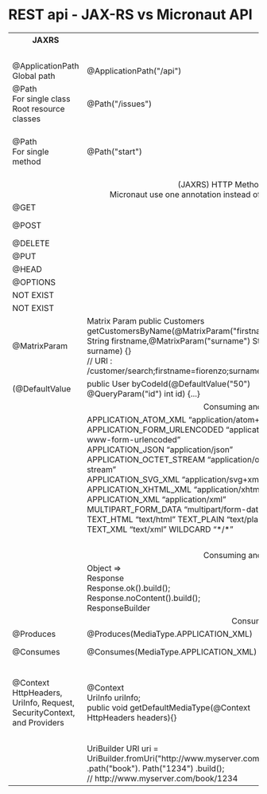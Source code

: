 # REST api - JAX-RS vs Micronaut API

<table width="100%">
  <tr>
    <th>JAXRS</th>
    <th></th>
    <th></th>
    <th>MICRONAUT</th>
  </tr>
  <tr><td colspan="4"><div align="center">URI DEFINITION</div></td></tr>
  <tr>
    <td>
      @ApplicationPath <br/>
      Global path
    </td>
    <td>
      @ApplicationPath("/api")
    </td>
    <td>
      NOT EXIST
    </td>
    <td>
      NOT EXIST
    </td>
  </tr>
  
  <tr>
    <td>
      @Path<br/>
      For single class<br/>
      Root resource classes<br/>
    </td>
    <td>
      @Path("/issues")
    </td>
    <td>
     @Controller("/issues")<br/>
      [URI Path Variables]
    </td>
    <td>
      @Controller
    </td>
  </tr>
  <tr>
    <td>
      @Path<br/>
      For single method
    </td>
    <td>
      @Path("start")
    </td>
    <td>
    </td>
    <td>
     NOT EXIST  - you should use  Routing Annotations es. @Get(“/path”)
    </td>
  </tr>
  <tr>
    <td colspan="4">
        <div align="center">
          (JAXRS) HTTP Method Matching – (MICRONAUT) Routing Annotations <br/>
 Micronaut use one annotation instead of two annotations: @Path + @(GET|POST|DELETE|HEAD|OPTIONS)
      </div>
    </td>
  </tr>
  <tr>
    <td>
     @GET
    </td>
    <td>
    </td>
    <td>
    @Get("/path")
    </td>
    <td>
     @Get  
    </td>
  </tr>
  <tr>
    <td>
    @POST
    </td>
    <td>
    </td>
    <td>
    @Post(“/path”) <br/>
    @Post(value = "/p", consumes=MediaType.TEXT_PLAIN)
    </td>
    <td>
     @Post 
    </td>
  </tr>
    <tr>
    <td>
   @DELETE
    </td>
    <td>
    </td>
    <td>
   @Delete(“/path”)
    </td>
    <td>
    @Delete
    </td>
  </tr>
  <tr>
    <td>
   @PUT
    </td>
    <td>
    </td>
    <td>
 @Put(“/path”)
    </td>
    <td>
   @Put
    </td>
  </tr>
   <tr>
    <td>
   @HEAD
    </td>
    <td>
    </td>
    <td>
    </td>
    <td>
@Head 
    </td>
  </tr>
   <tr>
    <td>
   @OPTIONS
    </td>
    <td>
    </td>
    <td>
    </td>
    <td>
@Options
    </td>
  </tr>
   <tr>
    <td>
   NOT EXIST
    </td>
    <td>
    </td>
    <td>
    </td>
    <td>
@Trace 
    </td>
  </tr>
  <tr>
    <td>
   NOT EXIST
    </td>
    <td>
    </td>
    <td>
    </td>
    <td>
@Patch 
    </td>
  </tr>
    <tr>
    <td>
   @MatrixParam
    </td>
    <td>
      Matrix Param
public Customers getCustomersByName(@MatrixParam("firstname") String firstname,@MatrixParam("surname") String surname) {}<br/>
      // URI : /customer/search;firstname=fiorenzo;surname=pizza
    </td>
    <td>
    </td>
    <td>
?? 
    </td>
  </tr>
   <tr>
    <td>
   (@DefaultValue
    </td>
    <td>
     public User byCodeId(@DefaultValue("50") @QueryParam("id") int id) {...}
    </td>
    <td>
    </td>
    <td>
?? 
    </td>
  </tr>
   <tr>
    <td colspan="4">
        <div align="center">
         Consuming and Producing Content Types (MEDIA TYPE)
      </div>
    </td>
  </tr>
   <tr>
    <td>
    </td>
    <td>
      APPLICATION_ATOM_XML “application/atom+xml” <br/>
      APPLICATION_FORM_URLENCODED “application/x-www-form-urlencoded” <br/>
      APPLICATION_JSON “application/json” <br/>
      APPLICATION_OCTET_STREAM “application/octet-stream” <br/>
      APPLICATION_SVG_XML “application/svg+xml” <br/>
      APPLICATION_XHTML_XML “application/xhtml+xml” <br/>
      APPLICATION_XML “application/xml” <br/>
      MULTIPART_FORM_DATA “multipart/form-data” <br/>
      TEXT_HTML “text/html” TEXT_PLAIN “text/plain” <br/>
      TEXT_XML “text/xml” WILDCARD “*/*”
    </td>
    <td>
      MediaType class => MULTIPART_FORM_DATA
    </td>
    <td>
    </td>
  </tr>
   <tr>
    <td colspan="4">
        <div align="center">
          Returned Types
      </div>
    </td>
  </tr>
   <tr>
    <td colspan="4">
        <div align="center">
         Consuming and Producing Content Types (MEDIA TYPE)
      </div>
    </td>
  </tr>
   <tr>
    <td>
    </td>
    <td>
    Object  => <br/>
Response<br/>
Response.ok().build();<br/>
Response.noContent().build();<br/>
ResponseBuilder<br/>
    </td>
    <td>
???    </td>
    <td>
    </td>
  </tr>
  <tr>
    <td colspan="4">
        <div align="center">
          Consuming and Producing Content Types
      </div>
    </td>
  </tr>
   <tr>
    <td>
      @Produces
    </td>
    <td>
   @Produces(MediaType.APPLICATION_XML)
    </td>
    <td>
  @Produces(MediaType.TEXT_HTML)    
  </td>
    <td>
      @Produces
    </td>
  </tr>
   <tr>
    <td>
     @Consumes
    </td>
    <td>
   @Consumes(MediaType.APPLICATION_XML)
    </td>
    <td>
  @Consumes([MediaType.APPLICATION_FORM_URLENCODED, MediaType.APPLICATION_JSON])
  </td>
    <td>
     @Consumes
    </td>
  </tr>
    <tr>
    <td colspan="4">
        <div align="center">
          Contextual Information
      </div>
    </td>
  </tr>
     <tr>
    <td>
      @Context 
      HttpHeaders, UriInfo, Request, SecurityContext, and Providers
    </td>
    <td>
   @Context  <br/>
UriInfo uriInfo; <br/>
public void getDefaultMediaType(@Context HttpHeaders headers){}
    </td>
    <td>
  </td>
    <td>
    </td>
  </tr>
   <tr>
    <td colspan="4">
        <div align="center">
          Building URIs
      </div>
    </td>
  </tr>
   <tr>
    <td>
    </td>
    <td>
 UriBuilder
URI uri = UriBuilder.fromUri("http://www.myserver.com")
.path("book").
Path("1234")
.build(); <br/>
      // http://www.myserver.com/book/1234
    </td>
    <td>
  </td>
   <td>
UriMatchTemplate  <br/>
UriTemplate. <br/>
    </td>
  </tr>
</table>

